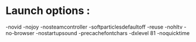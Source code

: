 # Launch options :

-novid -nojoy -nosteamcontroller -softparticlesdefaultoff -reuse -nohltv -no-browser -nostartupsound -precachefontchars -dxlevel 81 -noquicktime
